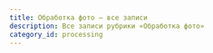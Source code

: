 ```yaml
---
title: Обработка фото — все записи
description: Все записи рубрики «Обработка фото»
category_id: processing
---
```


